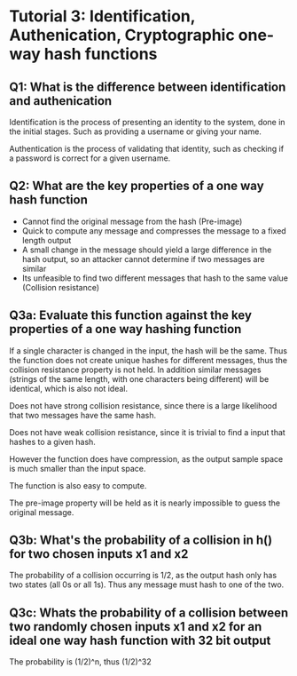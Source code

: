 # Tutorial 3: Identification, Authenication, Cryptographic one-way hash functions

## Q1: What is the difference between identification and authenication
Identification is the process of presenting an identity to the system, done in the initial stages. Such as providing a username or giving your name.

Authentication is the process of validating that identity, such as checking if a password is correct for a given username.

## Q2: What are the key properties of a one way hash function
- Cannot find the original message from the hash (Pre-image)
- Quick to compute any message and compresses the message to a fixed length output
- A small change in the message should yield a large difference in the hash output, so an attacker cannot determine if two messages are similar
- Its unfeasible to find two different messages that hash to the same value (Collision resistance)

## Q3a: Evaluate this function against the key properties of a one way hashing function

If a single character is changed in the input, the hash will be the same. Thus the function does not create unique hashes for different messages, thus the collision resistance property is not held. In addition similar messages (strings of the same length, with one characters being different) will be identical, which is also not ideal.

Does not have strong collision resistance, since there is a large likelihood that two messages have the same hash.

Does not have weak collision resistance, since it is trivial to find a input that hashes to a given hash.

However the function does have compression, as the output sample space is much smaller than the input space.

The function is also easy to compute.

The pre-image property will be held as it is nearly impossible to guess the original message.

## Q3b: What's the probability of  a collision in h() for two chosen inputs x1 and x2

The probability of a collision occurring is 1/2, as the output hash only has two states (all 0s or all 1s). Thus any message must hash to one of the two.

## Q3c: Whats the probability of a collision between two randomly chosen inputs x1 and x2 for an ideal one way hash function with 32 bit output

The probability is (1/2)^n, thus (1/2)^32
